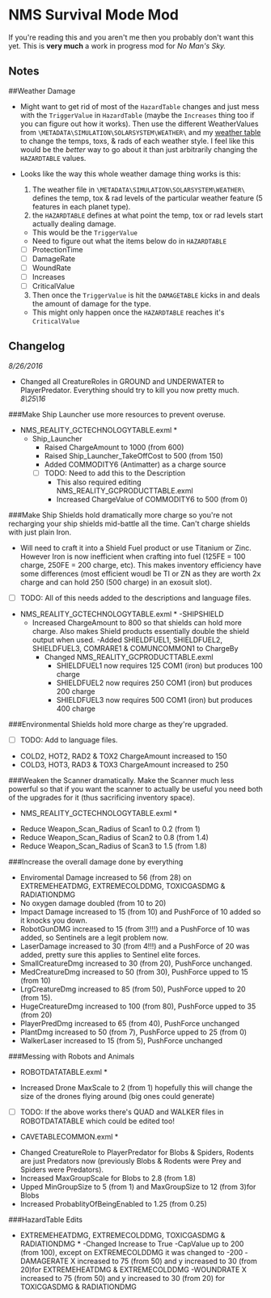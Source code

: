 NMS Survival Mode Mod
=====================
If you're reading this and you aren't me then you probably don't want this yet.  This is **very much** a work in progress mod for *No Man's Sky.*

Notes
-----

##Weather Damage
- Might want to get rid of most of the `HazardTable` changes and just mess with the `TriggerValue` in `HazardTable` (maybe the `Increases` thing too if you can figure out how it works).  Then use the different WeatherValues from `\METADATA\SIMULATION\SOLARSYSTEM\WEATHER\` and my [weather table](https:\\drive.google.com\open?id=1uFutA2O6o5lY_qkIYukqoCL2Sp227v41eKzXbehU8B4) to change the temps, toxs, & rads of each weather style.  I feel like this would be the *better* way to go about it than just arbitrarily changing the `HAZARDTABLE` values. 

- Looks like the way this whole weather damage thing works is this:
  1. The weather file in `\METADATA\SIMULATION\SOLARSYSTEM\WEATHER\` defines the temp, tox & rad levels of the particular weather feature (5 features in each planet type).
  2. the `HAZARDTABLE` defines at what point the temp, tox or rad levels start actually dealing damage.
    - This would be the `TriggerValue`
	- Need to figure out what the items below do in `HAZARDTABLE`
	- [ ] ProtectionTime
	- [ ] DamageRate
	- [ ] WoundRate
	- [ ] Increases
	- [ ] CriticalValue
  3. Then once the `TriggerValue` is hit the `DAMAGETABLE` kicks in and deals the amount of damage for the type.
    - This might only happen once the `HAZARDTABLE` reaches it's `CriticalValue`


Changelog
---------
_8/26/2016_
- Changed all CreatureRoles in GROUND and UNDERWATER to PlayerPredator.  Everything should try to kill you now pretty much.
_8\25\16_

###Make Ship Launcher use more resources to prevent overuse.
* NMS_REALITY_GCTECHNOLOGYTABLE.exml *
  - Ship_Launcher
    - Raised ChargeAmount to 1000 (from 600)
    - Raised Ship_Launcher_TakeOffCost to 500 (from 150)
    - Added COMMODITY6 (Antimatter) as a charge source
    - [ ] TODO: Need to add this to the Description
      - This also required editing NMS_REALITY_GCPRODUCTTABLE.exml
	  - Increased ChargeValue of COMMODITY6 to 500 (from 0)
				
###Make Ship Shields hold dramatically more charge so you're not recharging your ship shields mid-battle all the time.  Can't charge shields with just plain Iron.
-  Will need to craft it into a Shield Fuel product or use Titanium or Zinc.  However Iron is now inefficient when crafting into fuel (125FE = 100 charge, 250FE = 200 charge, etc).	 This makes inventory efficiency have some differences (most efficient woudl be TI or ZN as they are worth 2x charge and can hold 250 (500 charge) in an exosuit slot).
- [ ] TODO: All of this needs added to the descriptions and language files.
* NMS_REALITY_GCTECHNOLOGYTABLE.exml *
-SHIPSHIELD
  - Increased ChargeAmount to 800 so that shields can hold more charge.  Also makes Shield products essentially double the shield output when used. 
  -Added SHIELDFUEL1, SHIELDFUEL2, SHIELDFUEL3, COMRARE1 & COMUNCOMMON1 to ChargeBy
    - Changed NMS_REALITY_GCPRODUCTTABLE.exml 
      - SHIELDFUEL1 now requires 125 COM1 (iron) but produces 100 charge
      - SHIELDFUEL2 now requires 250 COM1 (iron) but produces 200 charge
      - SHIELDFUEL3 now requires 500 COM1 (iron) but produces 400 charge
		
###Environmental Shields hold more charge as they're upgraded.
- [ ] TODO: Add to language files.	
- COLD2, HOT2, RAD2 & TOX2 ChargeAmount increased to 150
- COLD3, HOT3, RAD3 & TOX3 ChargeAmount increased to 250
	
###Weaken the Scanner dramatically.  Make the Scanner much less powerful so that if you want the scanner to actually be useful you need both of the upgrades for it (thus sacrificing inventory space).
* NMS_REALITY_GCTECHNOLOGYTABLE.exml *
- Reduce Weapon_Scan_Radius of Scan1 to 0.2 (from 1)
- Reduce Weapon_Scan_Radius of Scan2 to 0.8 (from 1.4)
- Reduce Weapon_Scan_Radius of Scan3 to 1.5 (from 1.8)
		
###Increase the overall damage done by everything
- Enviromental Damage increased to 56 (from 28) on EXTREMEHEATDMG, EXTREMECOLDDMG, TOXICGASDMG & RADIATIONDMG
- No oxygen damage doubled (from 10 to 20)
- Impact Damage increased to 15 (from 10) and PushForce of 10 added so it knocks you down.
- RobotGunDMG increased to 15 (from 3!!!) and a PushForce of 10 was added, so Sentinels are a legit problem now.
- LaserDamage increased to 30 (from 4!!!) and a PushForce of 20 was added, pretty sure this applies to Sentinel elite forces.
- SmallCreatureDmg increased to 30 (from 20), PushForce unchanged.
- MedCreatureDmg increased to 50 (from 30), PushForce upped to 15 (from 10)
- LrgCreatureDmg increased to 85 (from 50), PushForce upped to 20 (from 15).
- HugeCreatureDmg increased to 100 (from 80), PushForce upped to 35 (from 20)
- PlayerPredDmg increased to 65 (from 40), PushForce unchanged
- PlantDmg increased to 50 (from 7), PushForce upped to 25 (from 0)
- WalkerLaser increased to 15 (from 5), PushForce unchanged
	
###Messing with Robots and Animals
* ROBOTDATATABLE.exml *
- Increased Drone MaxScale to 2 (from 1) hopefully this will change the size of the drones flying around (big ones could generate)
- [ ] TODO: If the above works there's QUAD and WALKER files in ROBOTDATATABLE which could be edited too!
	
* CAVETABLECOMMON.exml *
- Changed CreatureRole to PlayerPredator for Blobs & Spiders, Rodents are just Predators now (previously Blobs & Rodents were Prey and Spiders were Predators).
- Increased MaxGroupScale for Blobs to 2.8 (from 1.8)
- Upped MinGroupSize to 5 (from 1) and MaxGroupSize to 12 (from 3)for Blobs
- Increased ProbablityOfBeingEnabled to 1.25 (from 0.25)
	
###HazardTable Edits
* EXTREMEHEATDMG, EXTREMECOLDDMG, TOXICGASDMG & RADIATIONDMG *
  -Changed Increase to True
  -CapValue up to 200 (from 100), except on EXTREMECOLDDMG it was changed to -200
  -DAMAGERATE X increased to 75 (from 50) and y increased to 30 (from 20)for EXTREMEHEATDMG & EXTREMECOLDDMG
  -WOUNDRATE X increased to 75 (from 50) and y increased to 30 (from 20) for TOXICGASDMG & RADIATIONDMG
	
		
